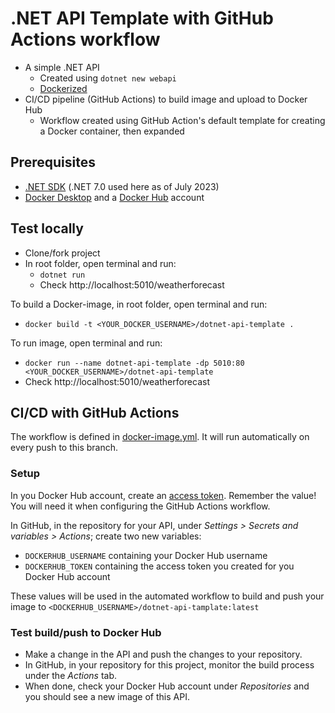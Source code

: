 # .NET API Template with GitHub Actions workflow

* A simple .NET API
  * Created using ``dotnet new webapi``
  * [Dockerized](https://github.com/rezabmirzaei/dotnet-api-template/blob/main/Dockerfile)
* CI/CD pipeline (GitHub Actions) to build image and upload to Docker Hub
  * Workflow created using GitHub Action's default template for creating a Docker container, then expanded

## Prerequisites

* [.NET SDK](https://dotnet.microsoft.com/en-us/download) (.NET 7.0 used here as of July 2023)
* [Docker Desktop](https://docs.docker.com/desktop/install/windows-install/) and a [Docker Hub](https://hub.docker.com/) account

## Test locally

* Clone/fork project
* In root folder, open terminal and run:
  * ``dotnet run``
  * Check http://localhost:5010/weatherforecast

To build a Docker-image, in root folder, open terminal and run:
* ``docker build -t <YOUR_DOCKER_USERNAME>/dotnet-api-template .``

To run image, open terminal and run:
* ``docker run --name dotnet-api-template -dp 5010:80 <YOUR_DOCKER_USERNAME>/dotnet-api-template``
* Check http://localhost:5010/weatherforecast

## CI/CD with GitHub Actions

The workflow is defined in [docker-image.yml](https://github.com/rezabmirzaei/dotnet-api-template/blob/main/.github/workflows/docker-image.yml). It will run automatically on every push to this branch.

### Setup

In you Docker Hub account, create an [access token](https://docs.docker.com/docker-hub/access-tokens/). Remember the value! You will need it when configuring the GitHub Actions workflow.

In GitHub, in the repository for your API, under _Settings > Secrets and variables > Actions_; create two new variables:
* ``DOCKERHUB_USERNAME`` containing your Docker Hub username
* ``DOCKERHUB_TOKEN`` containing the access token you created for you Docker Hub account

These values will be used in the automated workflow to build and push your image to ``<DOCKERHUB_USERNAME>/dotnet-api-tamplate:latest``

### Test build/push to Docker Hub

* Make a change in the API and push the changes to your repository.
* In GitHub, in your repository for this project, monitor the build process under the _Actions_ tab.
* When done, check your Docker Hub account under _Repositories_ and you should see a new image of this API.